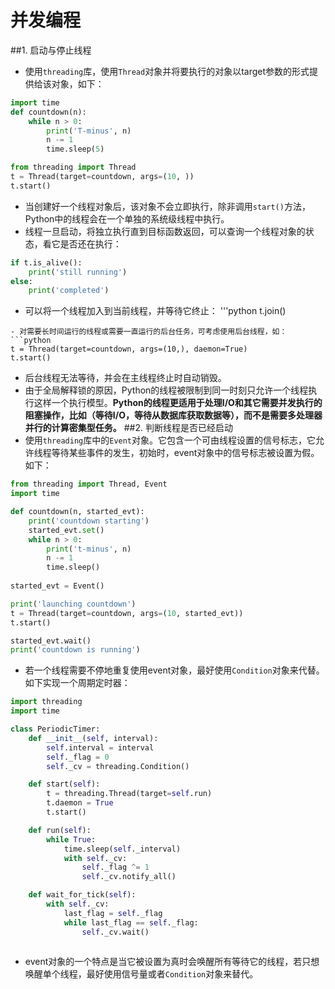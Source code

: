 # 并发编程
##1. 启动与停止线程
- 使用`threading`库，使用`Thread`对象并将要执行的对象以target参数的形式提供给该对象，如下：
```python
import time
def countdown(n):
    while n > 0:
        print('T-minus', n)
        n -= 1
        time.sleep(5)

from threading import Thread
t = Thread(target=countdown, args=(10, ))
t.start()
```
- 当创建好一个线程对象后，该对象不会立即执行，除非调用`start()`方法，Python中的线程会在一个单独的系统级线程中执行。
- 线程一旦启动，将独立执行直到目标函数返回，可以查询一个线程对象的状态，看它是否还在执行：
```python
if t.is_alive():
    print('still running')
else:
    print('completed')
```
- 可以将一个线程加入到当前线程，并等待它终止：
'''python
t.join()
```
- 对需要长时间运行的线程或需要一直运行的后台任务，可考虑使用后台线程，如：
```python
t = Thread(target=countdown, args=(10,), daemon=True)
t.start()
```
- 后台线程无法等待，并会在主线程终止时自动销毁。
- 由于全局解释锁的原因，Python的线程被限制到同一时刻只允许一个线程执行这样一个执行模型。**Python的线程更适用于处理I/O和其它需要并发执行的阻塞操作，比如（等待I/O，等待从数据库获取数据等），而不是需要多处理器并行的计算密集型任务。**
##2. 判断线程是否已经启动
- 使用`threading`库中的`Event`对象。它包含一个可由线程设置的信号标志，它允许线程等待某些事件的发生，初始时，event对象中的信号标志被设置为假。如下：
```python
from threading import Thread, Event
import time

def countdown(n, started_evt):
    print('countdown starting')
    started_evt.set()
    while n > 0:
        print('t-minus', n)
        n -= 1
        time.sleep()
    
started_evt = Event()

print('launching countdown')
t = Thread(target=countdown, args=(10, started_evt))
t.start()

started_evt.wait()
print('countdown is running')
```
- 若一个线程需要不停地重复使用event对象，最好使用`Condition`对象来代替。如下实现一个周期定时器：
```python
import threading
import time

class PeriodicTimer:
    def __init__(self, interval):
        self.interval = interval
        self._flag = 0
        self._cv = threading.Condition()

    def start(self):
        t = threading.Thread(target=self.run)
        t.daemon = True
        t.start()

    def run(self):
        while True:
            time.sleep(self._interval)
            with self._cv:
                self._flag ^= 1
                self._cv.notify_all()

    def wait_for_tick(self):
        with self._cv:
            last_flag = self._flag
            while last_flag == self._flag:
                self._cv.wait()
        

```
- event对象的一个特点是当它被设置为真时会唤醒所有等待它的线程，若只想唤醒单个线程，最好使用信号量或者`Condition`对象来替代。